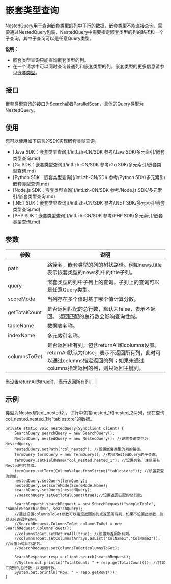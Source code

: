 # 嵌套类型查询

NestedQuery用于查询嵌套类型的列中子行的数据。嵌套类型不能直接查询，需要通过NestedQuery包装，NestedQuery中需要指定嵌套类型的列的路径和一个子查询，其中子查询可以是任意Query类型。

**说明：**

-   嵌套类型查询只能查询嵌套类型的列。
-   在一个请求中可以同时查询普通列和嵌套类型的列。嵌套类型的更多信息请参见[嵌套类型](/intl.zh-CN/功能介绍/多元索引/使用多元索引/数组和嵌套类型.md)。

## 接口

嵌套类型查询的接口为Search或者ParallelScan，具体的Query类型为NestedQuery。

## 使用

您可以使用如下语言的SDK实现嵌套类型查询。

-   [Java SDK：嵌套类型查询](/intl.zh-CN/SDK 参考/Java SDK/多元索引/嵌套类型查询.md)
-   [Go SDK：嵌套类型查询](/intl.zh-CN/SDK 参考/Go SDK/多元索引/嵌套类型查询.md)
-   [Python SDK：嵌套类型查询](/intl.zh-CN/SDK 参考/Python SDK/多元索引/嵌套类型查询.md)
-   [Node.js SDK：嵌套类型查询](/intl.zh-CN/SDK 参考/Node.js SDK/多元索引/嵌套类型查询.md)
-   [.NET SDK：嵌套类型查询](/intl.zh-CN/SDK 参考/.NET SDK/多元索引/嵌套类型查询.md)
-   [PHP SDK：嵌套类型查询](/intl.zh-CN/SDK 参考/PHP SDK/多元索引/嵌套类型查询.md)

## 参数

|参数|说明|
|--|--|
|path|路径名，嵌套类型的列的树状路径。例如news.title表示嵌套类型的news列中的title子列。|
|query|嵌套类型的列中子列上的查询，子列上的查询可以是任意Query类型。|
|scoreMode|当列存在多个值时基于哪个值计算分数。|
|getTotalCount|是否返回匹配的总行数，默认为false，表示不返回。 返回匹配的总行数会影响查询性能。 |
|tableName|数据表名称。|
|indexName|多元索引名称。|
|columnsToGet|是否返回所有列，包含returnAll和columns设置。 returnAll默认为false，表示不返回所有列，此时可以通过columns指定返回的列；如果未通过columns指定返回的列，则只返回主键列。

当设置returnAll为true时，表示返回所有列。 |

## 示例

类型为Nested的col\_nested列，子行中包含nested\_1和nested\_2两列，现在查询col\_nested.nested\_1为"tablestore"的数据。

```
private static void nestedQuery(SyncClient client) {
    SearchQuery searchQuery = new SearchQuery();
    NestedQuery nestedQuery = new NestedQuery(); //设置查询类型为NestedQuery。
    nestedQuery.setPath("col_nested"); //设置嵌套类型的列的路径。
    TermQuery termQuery = new TermQuery(); //构造NestedQuery的子查询。
    termQuery.setFieldName("col_nested.nested_1"); //设置列名，注意带有Nested列的前缀。
    termQuery.setTerm(ColumnValue.fromString("tablestore")); //设置要查询的值。
    nestedQuery.setQuery(termQuery);
    nestedQuery.setScoreMode(ScoreMode.None);
    searchQuery.setQuery(nestedQuery);
    //searchQuery.setGetTotalCount(true);//设置返回匹配的总行数。

    SearchRequest searchRequest = new SearchRequest("sampleTable", "sampleSearchIndex", searchQuery);
    //通过设置columnsToGet参数可以指定返回的列或返回所有列，如果不设置此参数，则默认只返回主键列。
    //SearchRequest.ColumnsToGet columnsToGet = new SearchRequest.ColumnsToGet();
    //columnsToGet.setReturnAll(true); //设置为返回所有列。
    //columnsToGet.setColumns(Arrays.asList("ColName1","ColName2")); //设置为返回指定列。
    //searchRequest.setColumnsToGet(columnsToGet);

    SearchResponse resp = client.search(searchRequest);
    //System.out.println("TotalCount: " + resp.getTotalCount()); //打印匹配到的总行数，非返回行数。
    System.out.println("Row: " + resp.getRows());
}
```

